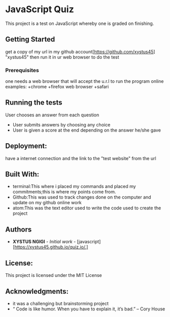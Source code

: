 # JavaScript Quiz

This project is a test on JavaScript whereby one is graded on finishing.

## Getting Started
get a copy of my url in my github account[https://github.com/xystus45] "xystus45" then run it in ur web browser to do the test

### Prerequisites
one needs a web browser that will accept the u.r.l to run the program online
 examples:
   +chrome
   +firefox web browser
   +safari



## Running the tests
User chooses an answer from each question
* User submits answers by choosing any choice
* User is given a score at the end depending on the answer he/she gave


## Deployment:

have a internet connection and the link to the "test website" from the url

## Built With:

* terminal:This where i placed my commands and placed my commitments;this is where my points come from.
* Github:This was used to track changes done on the computer and update on my github online work
* atom:This was the text editor used to write the code used to create the project


## Authors

* **XYSTUS NGIGI** - *Initial work* - [javascript] [https://xystus45.github.io/quiz.io/.]


## License:

This project is licensed under the MIT License

## Acknowledgments:

* it was a challenging but brainstorming project
* “ Code is like humor. When you have to explain it, it’s bad.” – Cory House
